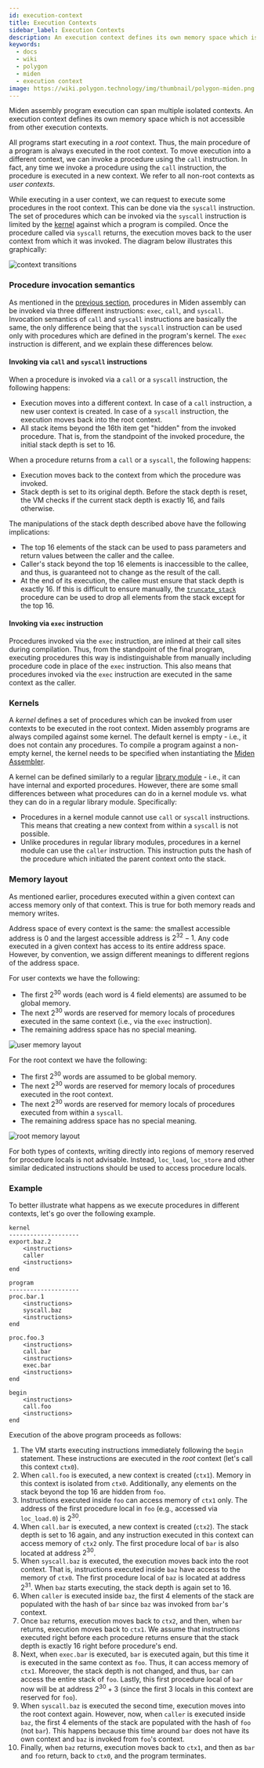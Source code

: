 ```yaml
---
id: execution-context
title: Execution Contexts
sidebar_label: Execution Contexts
description: An execution context defines its own memory space which is not accessible from other execution contexts.
keywords:
  - docs
  - wiki
  - polygon
  - miden
  - execution context
image: https://wiki.polygon.technology/img/thumbnail/polygon-miden.png
---
```


Miden assembly program execution can span multiple isolated contexts. An execution context defines its own memory space which is not accessible from other execution contexts.

All programs start executing in a *root* context. Thus, the main procedure of a program is always executed in the root context. To move execution into a different context, we can invoke a procedure using the `call` instruction. In fact, any time we invoke a procedure using the `call` instruction, the procedure is executed in a new context. We refer to all non-root contexts as *user contexts*.

While executing in a user context, we can request to execute some procedures in the root context. This can be done via the `syscall` instruction. The set of procedures which can be invoked via the `syscall` instruction is limited by the [kernel](#kernels) against which a program is compiled. Once the procedure called via `syscall` returns, the execution moves back to the user context from which it was invoked. The diagram below illustrates this graphically:

![context transitions](../../assets/user_docs/assembly/execution_contexts/context_transitions.png)

### Procedure invocation semantics
As mentioned in the [previous section](./code_organization.md), procedures in Miden assembly can be invoked via three different instructions: `exec`, `call`, and `syscall`. Invocation semantics of `call` and `syscall` instructions are basically the same, the only difference being that the `syscall` instruction can be used only with procedures which are defined in the program's kernel. The `exec` instruction is different, and we explain these differences below.

#### Invoking via `call` and `syscall` instructions
When a procedure is invoked via a `call` or a `syscall` instruction, the following happens:
* Execution moves into a different context. In case of a `call` instruction, a new user context is created. In case of a `syscall` instruction, the execution moves back into the root context.
* All stack items beyond the 16th item get "hidden" from the invoked procedure. That is, from the standpoint of the invoked procedure, the initial stack depth is set to 16.

When a procedure returns from a `call` or a `syscall`, the following happens:
* Execution moves back to the context from which the procedure was invoked.
* Stack depth is set to its original depth. Before the stack depth is reset, the VM checks if the current stack depth is exactly 16, and fails otherwise.

The manipulations of the stack depth described above have the following implications:
- The top 16 elements of the stack can be used to pass parameters and return values between the caller and the callee.
- Caller's stack beyond the top 16 elements is inaccessible to the callee, and thus, is guaranteed not to change as the result of the call.
- At the end of its execution, the callee must ensure that stack depth is exactly 16. If this is difficult to ensure manually, the [`truncate_stack`](../stdlib/sys.md) procedure can be used to drop all elements from the stack except for the top 16.

#### Invoking via `exec` instruction
Procedures invoked via the `exec` instruction, are inlined at their call sites during compilation. Thus, from the standpoint of the final program, executing procedures this way is indistinguishable from manually including procedure code in place of the `exec` instruction. This also means that procedures invoked via the `exec` instruction are executed in the same context as the caller.

### Kernels
A *kernel* defines a set of procedures which can be invoked from user contexts to be executed in the root context. Miden assembly programs are always compiled against some kernel. The default kernel is empty - i.e., it does not contain any procedures. To compile a program against a non-empty kernel, the kernel needs to be specified when instantiating the [Miden Assembler](https://crates.io/crates/miden-assembly).

A kernel can be defined similarly to a regular [library module](./code_organization.md#library-modules) - i.e., it can have internal and exported procedures. However, there are some small differences between what procedures can do in a kernel module vs. what they can do in a regular library module. Specifically:

- Procedures in a kernel module cannot use `call` or `syscall` instructions. This means that creating a new context from within a `syscall` is not possible.
- Unlike procedures in regular library modules, procedures in a kernel module can use the `caller` instruction. This instruction puts the hash of the procedure which initiated the parent context onto the stack.

### Memory layout
As mentioned earlier, procedures executed within a given context can access memory only of that context. This is true for both memory reads and memory writes.

Address space of every context is the same: the smallest accessible address is $0$ and the largest accessible address is $2^{32} - 1$. Any code executed in a given context has access to its entire address space. However, by convention, we assign different meanings to different regions of the address space.

For user contexts we have the following:
- The first $2^{30}$ words (each word is 4 field elements) are assumed to be global memory.
- The next $2^{30}$ words are reserved for memory locals of procedures executed in the same context (i.e., via the `exec` instruction).
- The remaining address space has no special meaning.

![user memory layout](../../assets/user_docs//assembly/execution_contexts/user_mem_layout.png)

For the root context we have the following:
- The first $2^{30}$ words are assumed to be global memory.
- The next $2^{30}$ words are reserved for memory locals of procedures executed in the root context.
- The next $2^{30}$ words are reserved for memory locals of procedures executed from within a `syscall`.
- The remaining address space has no special meaning.

![root memory layout](../../assets/user_docs//assembly/execution_contexts/root_mem_layout.png)

For both types of contexts, writing directly into regions of memory reserved for procedure locals is not advisable. Instead, `loc_load`, `loc_store` and other similar dedicated instructions should be used to access procedure locals.

### Example
To better illustrate what happens as we execute procedures in different contexts, let's go over the following example.

```
kernel
--------------------
export.baz.2
    <instructions>
    caller
    <instructions>
end

program
--------------------
proc.bar.1
    <instructions>
    syscall.baz
    <instructions>
end

proc.foo.3
    <instructions>
    call.bar
    <instructions>
    exec.bar
    <instructions>
end

begin
    <instructions>
    call.foo
    <instructions>
end
```

Execution of the above program proceeds as follows:
1. The VM starts executing instructions immediately following the `begin` statement. These instructions are executed in the *root* context (let's call this context `ctx0`).
2. When `call.foo` is executed, a new context is created (`ctx1`). Memory in this context is isolated from `ctx0`. Additionally, any elements on the stack beyond the top 16 are hidden from `foo`.
3. Instructions executed inside `foo` can access memory of `ctx1` only. The address of the first procedure local in `foo` (e.g., accessed via `loc_load.0`) is $2^{30}$.
4. When `call.bar` is executed, a new context is created (`ctx2`). The stack depth is set to 16 again, and any instruction executed in this context can access memory of `ctx2` only. The first procedure local of `bar` is also located at address $2^{30}$.
5. When `syscall.baz` is executed, the execution moves back into the root context. That is, instructions executed inside `baz` have access to the memory of `ctx0`. The first procedure local of `baz` is located at address $2^{31}$. When `baz` starts executing, the stack depth is again set to 16.
6. When `caller` is executed inside `baz`, the first 4 elements of the stack are populated with the hash of `bar` since `baz` was invoked from `bar`'s context.
7. Once `baz` returns, execution moves back to `ctx2`, and then, when `bar` returns, execution moves back to `ctx1`. We assume that instructions executed right before each procedure returns ensure that the stack depth is exactly 16 right before procedure's end.
8. Next, when `exec.bar` is executed, `bar` is executed again, but this time it is executed in the same context as `foo`. Thus, it can access memory of `ctx1`. Moreover, the stack depth is not changed, and thus, `bar` can access the entire stack of `foo`. Lastly, this first procedure local of `bar` now will be at address $2^{30} + 3$ (since the first 3 locals in this context are reserved for `foo`).
9. When `syscall.baz` is executed the second time, execution moves into the root context again. However, now, when `caller` is executed inside `baz`, the first 4 elements of the stack are populated with the hash of `foo` (not `bar`). This happens because this time around `bar` does not have its own context and `baz` is invoked from `foo`'s context.
10. Finally, when `baz` returns, execution moves back to `ctx1`, and then as `bar` and `foo` return, back to `ctx0`, and the program terminates.
